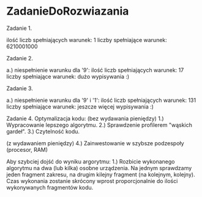 # ZadanieDoRozwiazania

Zadanie 1.

ilość liczb spełniających warunek: 1
liczby spełniające warunek: 6210001000

Zadanie 2.

a.) niespełnienie warunku dla '9':
    ilość liczb spełniających warunek: 17
    liczby spełniające warunek: dużo wypisywania :)

Zadanie 3.

a.) niespełnienie warunku dla '9' i '1':
    ilość liczb spełniających warunek: 131 
    liczby spełniające warunek: jeszcze więcej wypisywania :)
    
Zadanie 4.
Optymalizacja kodu:
(bez wydawania pieniędzy)
1.) Wypracowanie lepszego algorytmu.
2.) Sprawdzenie profilerem "wąskich gardeł".
3.) Czytelność kodu.

(z wydawaniem pieniędzy)
4.) Zainwestowanie w szybsze podzespoły (procesor, RAM)


Aby szybciej dojść do wyniku argorytmu:
1.) Rozbicie wykonanego algorytmu na dwa (lub kilka) osobne urządzenia. Na jednym sprawdzamy jeden fragment zakresu, na drugim kilejny fragment (na kolejnym, kolejny). Czas wykonania zostanie skrócony wprost proporcjonalnie do ilości wykonywanych fragmentów kodu.

